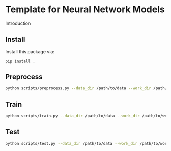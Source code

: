# Template for Neural Network Models

Introduction

## Install

Install this package via:

```bash 
pip install .
```

## Preprocess

```bash 
python scripts/preprocess.py --data_dir /path/to/data --work_dir /path/to/workspace
```

## Train

```bash 
python scripts/train.py --data_dir /path/to/data --work_dir /path/to/workspace
```

## Test

```bash 
python scripts/test.py --data_dir /path/to/data --work_dir /path/to/workspace
```
